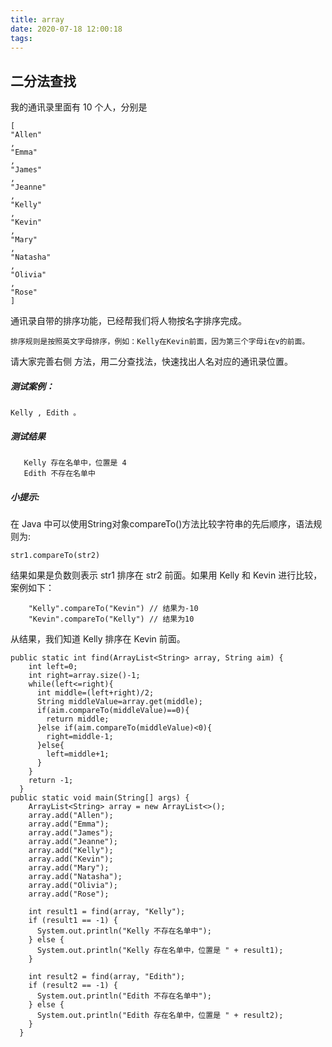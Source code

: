 ```yaml
---
title: array
date: 2020-07-18 12:00:18
tags:
---
```

## 二分法查找
我的通讯录里面有 10 个人，分别是
```
[
"Allen"
,
"Emma"
,
"James"
,
"Jeanne"
,
"Kelly"
,
"Kevin"
,
"Mary"
,
"Natasha"
,
"Olivia"
,
"Rose"
]
```
通讯录自带的排序功能，已经帮我们将人物按名字排序完成。
```
排序规则是按照英文字母排序，例如：Kelly在Kevin前面，因为第三个字母i在v的前面。
```
请大家完善右侧 方法，用二分查找法，快速找出人名对应的通讯录位置。
##### 测试案例：
```Kelly , Edith 。```
##### 测试结果
```
   Kelly 存在名单中，位置是 4
   Edith 不存在名单中
```
##### 小提示:
在 Java 中可以使用String对象compareTo()方法比较字符串的先后顺序，语法规则为:

```str1.compareTo(str2)```

结果如果是负数则表示 str1 排序在 str2 前面。如果用 Kelly 和 Kevin 进行比较，案例如下：

```
    "Kelly".compareTo("Kevin") // 结果为-10
    "Kevin".compareTo("Kelly") // 结果为10
```
从结果，我们知道 Kelly 排序在 Kevin 前面。

```
public static int find(ArrayList<String> array, String aim) {
    int left=0;
    int right=array.size()-1;
    while(left<=right){
      int middle=(left+right)/2;
      String middleValue=array.get(middle);
      if(aim.compareTo(middleValue)==0){
        return middle;
      }else if(aim.compareTo(middleValue)<0){
        right=middle-1;
      }else{
        left=middle+1;
      }
    }
    return -1;
  }
public static void main(String[] args) {
    ArrayList<String> array = new ArrayList<>();
    array.add("Allen");
    array.add("Emma");
    array.add("James");
    array.add("Jeanne");
    array.add("Kelly");
    array.add("Kevin");
    array.add("Mary");
    array.add("Natasha");
    array.add("Olivia");
    array.add("Rose");

    int result1 = find(array, "Kelly");
    if (result1 == -1) {
      System.out.println("Kelly 不存在名单中");
    } else {
      System.out.println("Kelly 存在名单中，位置是 " + result1);
    }

    int result2 = find(array, "Edith");
    if (result2 == -1) {
      System.out.println("Edith 不存在名单中");
    } else {
      System.out.println("Edith 存在名单中，位置是 " + result2);
    }
  }
```
